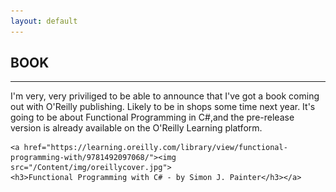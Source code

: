 ```yaml
---
layout: default
---
```


<div class="pagepanel down_arrow white">
	<div class="center">
    <h2>BOOK</h2>
    <hr/>
		<p>I'm very, very priviliged to be able to announce that I've got a book coming out with O'Reilly publishing.  Likely to be in shops some time next year.  It's going to be about Functional Programming in C#,and the pre-release version is already available on the O'Reilly Learning platform.  </p>
		
	<a href="https://learning.oreilly.com/library/view/functional-programming-with/9781492097068/"><img src="/Content/img/oreillycover.jpg">
	<h3>Functional Programming with C# - by Simon J. Painter</h3></a>
		